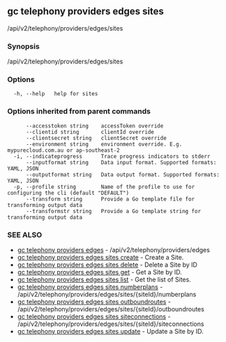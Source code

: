 ## gc telephony providers edges sites

/api/v2/telephony/providers/edges/sites

### Synopsis

/api/v2/telephony/providers/edges/sites

### Options

```
  -h, --help   help for sites
```

### Options inherited from parent commands

```
      --accesstoken string    accessToken override
      --clientid string       clientId override
      --clientsecret string   clientSecret override
      --environment string    environment override. E.g. mypurecloud.com.au or ap-southeast-2
  -i, --indicateprogress      Trace progress indicators to stderr
      --inputformat string    Data input format. Supported formats: YAML, JSON
      --outputformat string   Data output format. Supported formats: YAML, JSON
  -p, --profile string        Name of the profile to use for configuring the cli (default "DEFAULT")
      --transform string      Provide a Go template file for transforming output data
      --transformstr string   Provide a Go template string for transforming output data
```

### SEE ALSO

* [gc telephony providers edges](gc_telephony_providers_edges.html)	 - /api/v2/telephony/providers/edges
* [gc telephony providers edges sites create](gc_telephony_providers_edges_sites_create.html)	 - Create a Site.
* [gc telephony providers edges sites delete](gc_telephony_providers_edges_sites_delete.html)	 - Delete a Site by ID
* [gc telephony providers edges sites get](gc_telephony_providers_edges_sites_get.html)	 - Get a Site by ID.
* [gc telephony providers edges sites list](gc_telephony_providers_edges_sites_list.html)	 - Get the list of Sites.
* [gc telephony providers edges sites numberplans](gc_telephony_providers_edges_sites_numberplans.html)	 - /api/v2/telephony/providers/edges/sites/{siteId}/numberplans
* [gc telephony providers edges sites outboundroutes](gc_telephony_providers_edges_sites_outboundroutes.html)	 - /api/v2/telephony/providers/edges/sites/{siteId}/outboundroutes
* [gc telephony providers edges sites siteconnections](gc_telephony_providers_edges_sites_siteconnections.html)	 - /api/v2/telephony/providers/edges/sites/{siteId}/siteconnections
* [gc telephony providers edges sites update](gc_telephony_providers_edges_sites_update.html)	 - Update a Site by ID.


